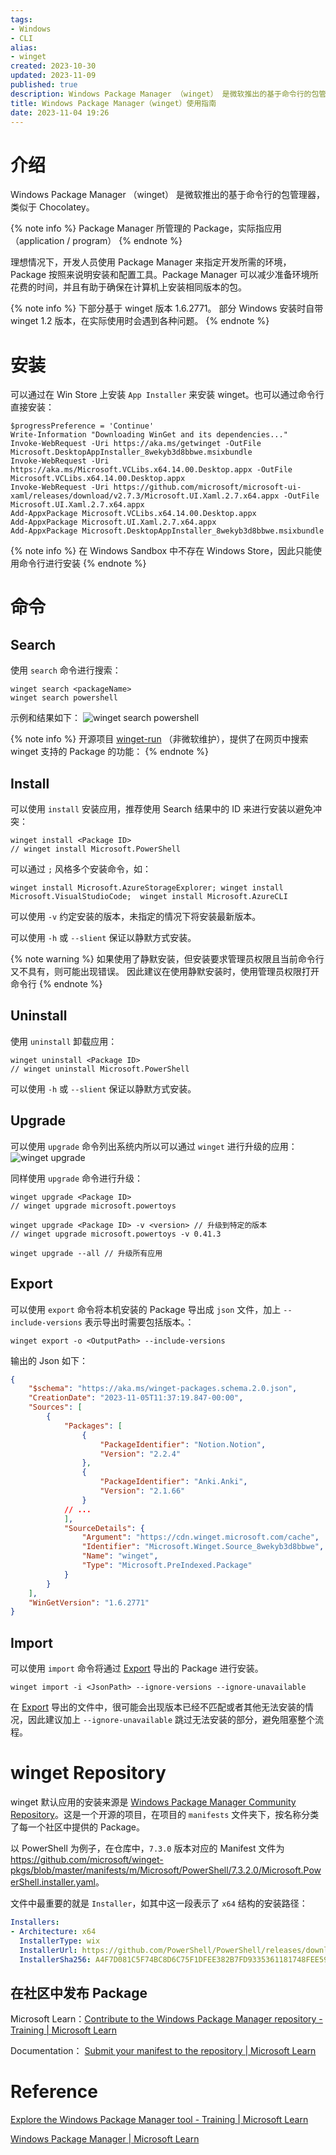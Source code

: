 ```yaml
---
tags:
- Windows 
- CLI
alias:
- winget
created: 2023-10-30
updated: 2023-11-09
published: true
description: Windows Package Manager （winget） 是微软推出的基于命令行的包管理器，类似于 Chocolatey。在 winget 杠推出的时候，其功能非常的不健全，甚至于都没有 uninstall 支持，但在最新的 Win 11 中已经默认带上了 winget，且基本可以满足日常应用的安装。
title: Windows Package Manager（winget）使用指南
date: 2023-11-04 19:26 
---
```


# 介绍

Windows Package Manager （winget） 是微软推出的基于命令行的包管理器，类似于 Chocolatey。

{% note info %}
Package Manager 所管理的 Package，实际指应用（application / program）
{% endnote %}

理想情况下，开发人员使用 Package Manager 来指定开发所需的环境，Package 按照来说明安装和配置工具。Package Manager 可以减少准备环境所花费的时间，并且有助于确保在计算机上安装相同版本的包。

{% note info %}
下部分基于 winget 版本 1.6.2771。
部分 Windows 安装时自带 winget 1.2 版本，在实际使用时会遇到各种问题。 
{% endnote %}

# 安装

可以通过在 Win Store 上安装 `App Installer` 来安装 winget。也可以通过命令行直接安装：

```pwsh
$progressPreference = 'Continue'
Write-Information "Downloading WinGet and its dependencies..."
Invoke-WebRequest -Uri https://aka.ms/getwinget -OutFile Microsoft.DesktopAppInstaller_8wekyb3d8bbwe.msixbundle
Invoke-WebRequest -Uri https://aka.ms/Microsoft.VCLibs.x64.14.00.Desktop.appx -OutFile Microsoft.VCLibs.x64.14.00.Desktop.appx
Invoke-WebRequest -Uri https://github.com/microsoft/microsoft-ui-xaml/releases/download/v2.7.3/Microsoft.UI.Xaml.2.7.x64.appx -OutFile Microsoft.UI.Xaml.2.7.x64.appx
Add-AppxPackage Microsoft.VCLibs.x64.14.00.Desktop.appx
Add-AppxPackage Microsoft.UI.Xaml.2.7.x64.appx
Add-AppxPackage Microsoft.DesktopAppInstaller_8wekyb3d8bbwe.msixbundle
```

{% note info %}
在 Windows Sandbox 中不存在 Windows Store，因此只能使用命令行进行安装
{% endnote %}

# 命令

## Search

使用 `search` 命令进行搜索：

```pwsh
winget search <packageName>
winget search powershell
```

示例和结果如下：
![winget search powershell](/windows_package_manager/image-20231102213901.png)

{% note info %}
开源项目 [winget-run](https://github.com/winget-run/wingetdotrun) （非微软维护），提供了在网页中搜索 winget 支持的 Package 的功能：
{% endnote %}

## Install

可以使用 `install` 安装应用，推荐使用 Search 结果中的 ID 来进行安装以避免冲突：

```pwsh
winget install <Package ID>
// winget install Microsoft.PowerShell
```

可以通过 `;` 风格多个安装命令，如：

```pwsh
winget install Microsoft.AzureStorageExplorer; winget install Microsoft.VisualStudioCode;  winget install Microsoft.AzureCLI
```

可以使用 `-v` 约定安装的版本，未指定的情况下将安装最新版本。

可以使用 `-h` 或 `--slient` 保证以静默方式安装。

{% note warning %}
如果使用了静默安装，但安装要求管理员权限且当前命令行又不具有，则可能出现错误。
因此建议在使用静默安装时，使用管理员权限打开命令行
{% endnote %}

## Uninstall

使用 `uninstall` 卸载应用：

```pwsh
winget uninstall <Package ID>
// winget uninstall Microsoft.PowerShell
```

可以使用 `-h` 或 `--slient` 保证以静默方式安装。

## Upgrade

可以使用 `upgrade` 命令列出系统内所以可以通过 `winget` 进行升级的应用：
![winget upgrade](/windows_package_manager/image-20231102220234.png)

同样使用 `upgrade` 命令进行升级：

```pwsh
winget upgrade <Package ID>
// winget upgrade microsoft.powertoys

winget upgrade <Package ID> -v <version> // 升级到特定的版本
// winget upgrade microsoft.powertoys -v 0.41.3

winget upgrade --all // 升级所有应用
```

## Export

可以使用 `export` 命令将本机安装的 Package 导出成 `json` 文件，加上 `--include-versions` 表示导出时需要包括版本。：

```pwsh
winget export -o <OutputPath> --include-versions
```

输出的 Json 如下：

```json
{
    "$schema": "https://aka.ms/winget-packages.schema.2.0.json",
    "CreationDate": "2023-11-05T11:37:19.847-00:00",
    "Sources": [
        {
            "Packages": [
                {
                    "PackageIdentifier": "Notion.Notion",
                    "Version": "2.2.4"
                },
                {
                    "PackageIdentifier": "Anki.Anki",
                    "Version": "2.1.66"
                }
            // ...
            ],
            "SourceDetails": {
                "Argument": "https://cdn.winget.microsoft.com/cache",
                "Identifier": "Microsoft.Winget.Source_8wekyb3d8bbwe",
                "Name": "winget",
                "Type": "Microsoft.PreIndexed.Package"
            }
        }
    ],
    "WinGetVersion": "1.6.2771"
}
```

## Import

可以使用 `import` 命令将通过 [Export](/windows_package_manager/#Export) 导出的 Package 进行安装。

```pwsh
winget import -i <JsonPath> --ignore-versions --ignore-unavailable
```

在 [Export](/windows_package_manager/#Export) 导出的文件中，很可能会出现版本已经不匹配或者其他无法安装的情况，因此建议加上 `--ignore-unavailable` 跳过无法安装的部分，避免阻塞整个流程。

# winget Repository

winget 默认应用的安装来源是 [Windows Package Manager Community Repository](https://github.com/microsoft/winget-pkgs)。这是一个开源的项目，在项目的 `manifests` 文件夹下，按名称分类了每一个社区中提供的 Package。

以 PowerShell 为例子，在仓库中，`7.3.0` 版本对应的 Manifest 文件为 <https://github.com/microsoft/winget-pkgs/blob/master/manifests/m/Microsoft/PowerShell/7.3.2.0/Microsoft.PowerShell.installer.yaml>。

文件中最重要的就是 `Installer`，如其中这一段表示了 `x64` 结构的安装路径：

```yaml
Installers:
- Architecture: x64
  InstallerType: wix
  InstallerUrl: https://github.com/PowerShell/PowerShell/releases/download/v7.3.2/PowerShell-7.3.2-win-x64.msi
  InstallerSha256: A4F7D081C5F74BC8D6C75F1DFEE382B7FD9335361181748FEE590ECDBC96CB26
```

## 在社区中发布 Package

Microsoft Learn：[Contribute to the Windows Package Manager repository - Training | Microsoft Learn](https://learn.microsoft.com/en-us/training/modules/explore-windows-package-manager-tool/6-contribute-to-repository)

Documentation： [Submit your manifest to the repository | Microsoft Learn](https://learn.microsoft.com/en-us/windows/package-manager/package/repository)

# Reference

[Explore the Windows Package Manager tool - Training | Microsoft Learn](https://learn.microsoft.com/en-us/training/modules/explore-windows-package-manager-tool/)

[Windows Package Manager | Microsoft Learn](https://learn.microsoft.com/en-us/windows/package-manager/)

